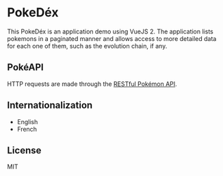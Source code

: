 # PokeDéx
This PokeDéx is an application demo using VueJS 2. The application lists pokemons in a paginated manner and allows access to more detailed data for each one of them, such as the evolution chain, if any.

## PokéAPI
HTTP requests are made through the [RESTful Pokémon API](https://pokeapi.co/).

## Internationalization
- English
- French

## License
MIT
